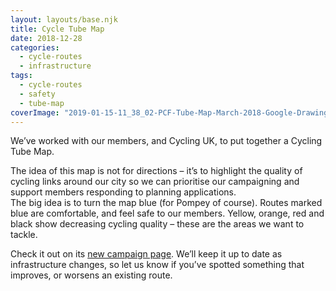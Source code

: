 ```yaml
---
layout: layouts/base.njk
title: Cycle Tube Map
date: 2018-12-28
categories: 
  - cycle-routes
  - infrastructure
tags: 
  - cycle-routes
  - safety
  - tube-map
coverImage: "2019-01-15-11_38_02-PCF-Tube-Map-March-2018-Google-Drawings-672x372-1.png"
---
```


We’ve worked with our members, and Cycling UK, to put together a Cycling Tube Map.

The idea of this map is not for directions – it’s to highlight the quality of cycling links around our city so we can prioritise our campaigning and support members responding to planning applications.  
The big idea is to turn the map blue (for Pompey of course). Routes marked blue are comfortable, and feel safe to our members. Yellow, orange, red and black show decreasing cycling quality – these are the areas we want to tackle.

Check it out on its [new campaign page](http://www.printsink.co.uk/pcf/cycle-tube-map/). We’ll keep it up to date as infrastructure changes, so let us know if you’ve spotted something that improves, or worsens an existing route.
